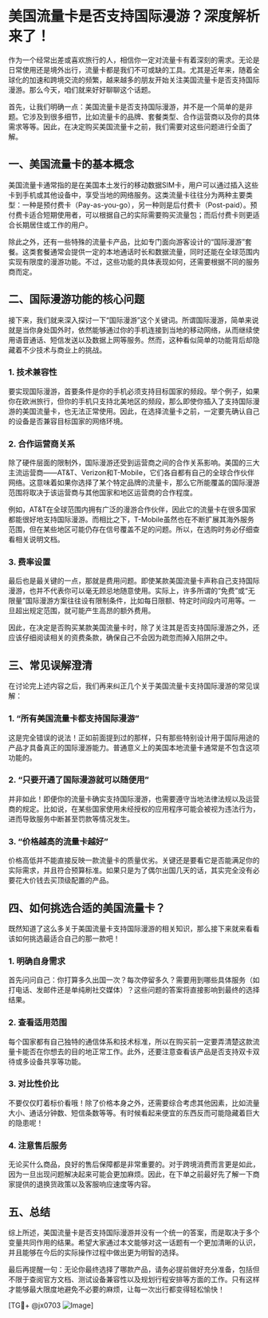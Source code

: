 # 美国流量卡是否支持国际漫游？深度解析来了！

作为一个经常出差或喜欢旅行的人，相信你一定对流量卡有着深刻的需求。无论是日常使用还是境外出行，流量卡都是我们不可或缺的工具。尤其是近年来，随着全球化的加速和跨境交流的频繁，越来越多的朋友开始关注美国流量卡是否支持国际漫游。那么今天，咱们就来好好聊聊这个话题。

首先，让我们明确一点：美国流量卡是否支持国际漫游，并不是一个简单的是非题。它涉及到很多细节，比如流量卡的品牌、套餐类型、合作运营商以及你的具体需求等等。因此，在决定购买美国流量卡之前，我们需要对这些问题进行全面了解。

## 一、美国流量卡的基本概念

美国流量卡通常指的是在美国本土发行的移动数据SIM卡，用户可以通过插入这些卡到手机或其他设备中，享受当地的网络服务。这类流量卡往往分为两种主要类型：一种是预付费卡（Pay-as-you-go），另一种则是后付费卡（Post-paid）。预付费卡适合短期使用者，可以根据自己的实际需要购买流量包；而后付费卡则更适合长期居住或工作的用户。

除此之外，还有一些特殊的流量卡产品，比如专门面向游客设计的“国际漫游”套餐。这类套餐通常会提供一定的本地通话时长和数据流量，同时还能在全球范围内实现有限度的漫游功能。不过，这些功能的具体表现如何，还需要根据不同的服务商而定。

## 二、国际漫游功能的核心问题

接下来，我们就来深入探讨一下“国际漫游”这个关键词。所谓国际漫游，简单来说就是当你身处国外时，依然能够通过你的手机连接到当地的移动网络，从而继续使用语音通话、短信发送以及数据上网等服务。然而，这种看似简单的功能背后却隐藏着不少技术与商业上的挑战。

### 1. 技术兼容性

要实现国际漫游，首要条件是你的手机必须支持目标国家的频段。举个例子，如果你在欧洲旅行，但你的手机只支持北美地区的频段，那么即使你插入了支持国际漫游的美国流量卡，也无法正常使用。因此，在选择流量卡之前，一定要先确认自己的设备是否兼容目标国家的网络环境。

### 2. 合作运营商关系

除了硬件层面的限制外，国际漫游还受到运营商之间的合作关系影响。美国的三大主流运营商——AT&T、Verizon和T-Mobile，它们各自都有自己的全球合作伙伴网络。这意味着如果你选择了某个特定品牌的流量卡，那么它所能覆盖的国际漫游范围将取决于该运营商与其他国家和地区运营商的合作程度。

例如，AT&T在全球范围内拥有广泛的漫游合作伙伴，因此它的流量卡在很多国家都能很好地支持国际漫游。而相比之下，T-Mobile虽然也在不断扩展其海外服务范围，但在某些地区可能仍存在信号覆盖不足的问题。所以，在选购时务必仔细查看相关说明文档。

### 3. 费率设置

最后也是最关键的一点，那就是费用问题。即使某款美国流量卡声称自己支持国际漫游，也并不代表你可以毫无顾忌地随意使用。实际上，许多所谓的“免费”或“无限量”国际漫游方案往往设有限制条件，比如每日限额、特定时间段内可用等。一旦超出规定范围，就可能产生高昂的额外费用。

因此，在决定是否购买某款美国流量卡时，除了关注其是否支持国际漫游之外，还应该仔细阅读相关的资费条款，确保自己不会因为疏忽而掉入陷阱之中。

## 三、常见误解澄清

在讨论完上述内容之后，我们再来纠正几个关于美国流量卡支持国际漫游的常见误解：

### 1. “所有美国流量卡都支持国际漫游”

这是完全错误的说法！正如前面提到过的那样，只有那些特别设计用于国际用途的产品才具备真正的国际漫游能力。普通意义上的美国本地流量卡通常是不包含这项功能的。

### 2. “只要开通了国际漫游就可以随便用”

并非如此！即便你的流量卡确实支持国际漫游，也需要遵守当地法律法规以及运营商的规定。比如说，在某些国家使用未经授权的应用程序可能会被视为违法行为，进而导致服务中断甚至罚款等情况发生。

### 3. “价格越高的流量卡越好”

价格高低并不能直接反映一款流量卡的质量优劣。关键还是要看它是否能满足你的实际需求，并且符合预算标准。如果只是为了偶尔出国几天的话，其实完全没有必要花大价钱去买顶级配置的产品。

## 四、如何挑选合适的美国流量卡？

既然知道了这么多关于美国流量卡支持国际漫游的相关知识，那么接下来就来看看该如何挑选最适合自己的那一款吧！

### 1. 明确自身需求

首先问问自己：你打算多久出国一次？每次停留多久？需要用到哪些具体服务（如打电话、发邮件还是单纯刷社交媒体）？这些问题的答案将直接影响到最终的选择结果。

### 2. 查看适用范围

每个国家都有自己独特的通信体系和技术标准，所以在购买前一定要弄清楚这款流量卡能否在你想去的目的地正常工作。此外，还要注意查看该产品是否支持双卡双待或多设备共享等功能。

### 3. 对比性价比

不要仅仅盯着标价看哦！除了价格本身之外，还需要综合考虑其他因素，比如流量大小、通话分钟数、短信条数等等。有时候看起来便宜的东西反而可能隐藏着巨大的隐患呢！

### 4. 注意售后服务

无论买什么商品，良好的售后保障都是非常重要的。对于跨境消费而言更是如此，因为一旦出现问题解决起来可能会更加麻烦。因此，在下单之前最好先了解一下商家提供的退换货政策以及客服响应速度等内容。

## 五、总结

综上所述，美国流量卡是否支持国际漫游并没有一个统一的答案，而是取决于多个变量共同作用的结果。希望大家通过本文能够对这一话题有一个更加清晰的认识，并且能够在今后的实际操作过程中做出更为明智的选择。

最后再提醒一句：无论你最终选择了哪款产品，请务必提前做好充分准备，包括但不限于查阅官方文档、测试设备兼容性以及规划行程安排等方面的工作。只有这样才能够最大限度地避免不必要的麻烦，让每一次出行都变得轻松愉快！

[TG💪+ @jx0703 ![Image](https://github.com/user-attachments/assets/dbca1d08-cadb-493c-b0ec-ad6f7a83f270)]